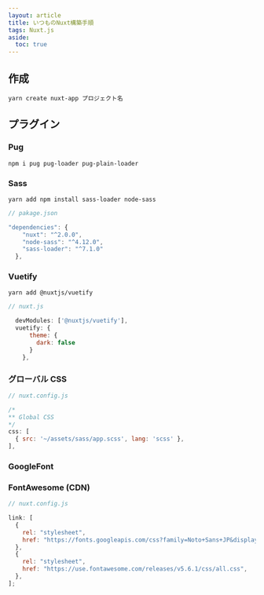 ```yaml
---
layout: article
title: いつものNuxt構築手順
tags: Nuxt.js
aside:
  toc: true
---
```


## 作成

```
yarn create nuxt-app プロジェクト名
```

## プラグイン

### Pug

```
npm i pug pug-loader pug-plain-loader
```

### Sass

```
yarn add npm install sass-loader node-sass
```

```js
// pakage.json

"dependencies": {
    "nuxt": "^2.0.0",
    "node-sass": "^4.12.0",
    "sass-loader": "^7.1.0"
  },

```

### Vuetify

```
yarn add @nuxtjs/vuetify
```

```js
// nuxt.js

  devModules: ['@nuxtjs/vuetify'],
  vuetify: {
      theme: {
        dark: false
      }
    },
  ```

### グローバル CSS

```js
// nuxt.config.js

/*
** Global CSS
*/
css: [
  { src: '~/assets/sass/app.scss', lang: 'scss' },
],
```

### GoogleFont

### FontAwesome (CDN)

```js
// nuxt.config.js

link: [
  {
    rel: "stylesheet",
    href: "https://fonts.googleapis.com/css?family=Noto+Sans+JP&display=swap",
  },
  {
    rel: "stylesheet",
    href: "https://use.fontawesome.com/releases/v5.6.1/css/all.css",
  },
];
```
